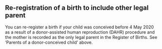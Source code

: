 ##  Re-registration of a birth to include other legal parent

You can re-register a birth if your child was conceived before 4 May 2020 as a
result of a donor-assisted human reproduction (DAHR) procedure and the mother
is recorded as the only legal parent in the Register of Births. See ‘Parents
of a donor-conceived child’ above.

